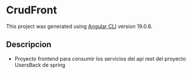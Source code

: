 # CrudFront

This project was generated using [Angular CLI](https://github.com/angular/angular-cli) version 19.0.6.

## Descripcion
- Proyecto frontend para consumir los servicios del api rest del proyecto UsersBack de spring

